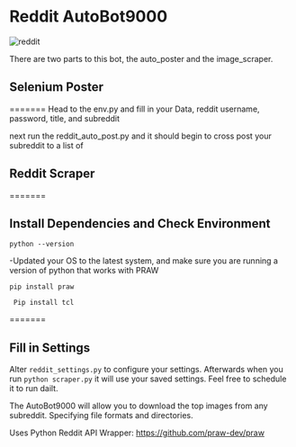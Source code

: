<h1>Reddit AutoBot9000 </h1>

![reddit]('https://github.com/Mark-777-0/AutoBot9000/blob/main/AutoBot9000/img/example.gif')

There are two parts to this bot, the auto_poster and the image_scraper. 

<h2> Selenium Poster</h2>
=======
Head to the env.py and fill in your Data, reddit username, password, title, and subreddit

next run the reddit_auto_post.py and it should begin to cross post your subreddit to a list of 


<h2> Reddit Scraper</h2>
=======

<h2> Install Dependencies and Check Environment </h2>

```
python --version
```

-Updated your OS to the latest system, and make sure you are running a version of python that works with PRAW
```
pip install praw
```

```
 Pip install tcl
```
=======

<h2> Fill in Settings</h2>


Alter
```reddit_settings.py```
to configure your settings. Afterwards when you run `python scraper.py` it will
use your saved settings. Feel free to schedule it to run dailt.


The AutoBot9000 will allow you to download the top images from any subreddit. Specifying file formats and directories.

Uses Python Reddit API Wrapper: https://github.com/praw-dev/praw

